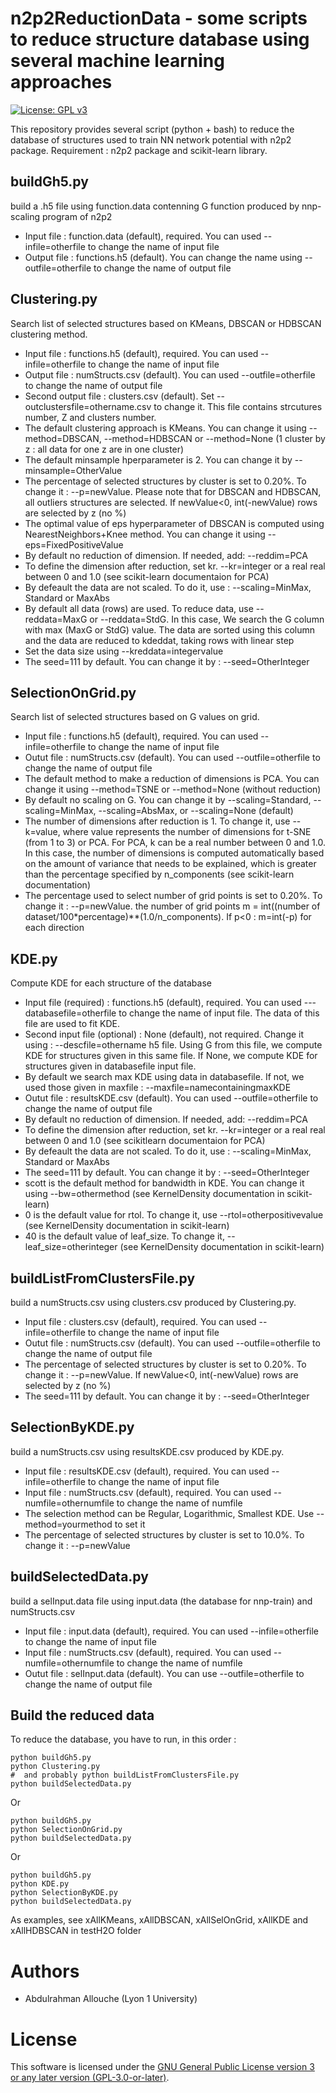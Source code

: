 n2p2ReductionData - some scripts to reduce structure database using several machine learning approaches
=======================================================================================================

[![License: GPL v3](https://img.shields.io/badge/License-GPLv3-blue.svg)](https://www.gnu.org/licenses/gpl-3.0)

This repository provides several script (python + bash) to reduce the database of structures used to train NN network potential with n2p2 package.
Requirement : n2p2 package and scikit-learn library.

## buildGh5.py
 build a .h5 file using function.data contenning G function produced by nnp-scaling program of n2p2 
 - Input  file : function.data (default), required. You can used --infile=otherfile to change the name of input file
 - Output file : functions.h5 (default). You can change the name using --outfile=otherfile to change the name of output file

## Clustering.py
 Search list of selected structures based on KMeans, DBSCAN or HDBSCAN clustering method.
 - Input  file : functions.h5 (default), required. You can used --infile=otherfile to change the name of input file
 - Output  file : numStructs.csv (default). You can used --outfile=otherfile to change the name of output file
 - Second output file : clusters.csv (default). Set --outclustersfile=othername.csv to change it. This file contains strcutures number, Z and clusters number.
 - The default clustering approach is KMeans. You can change it using --method=DBSCAN, --method=HDBSCAN or --method=None (1 cluster by z : all data for one z are in one cluster)
 - The default minsample hperparameter is 2. You can change it by --minsample=OtherValue
 - The percentage of selected structures by cluster is set to 0.20%. To change it : --p=newValue. Please note that for DBSCAN and HDBSCAN, all outliers structures are selected. If newValue<0, int(-newValue) rows are selected by z (no %)
 - The optimal value of eps hyperparameter of DBSCAN is computed using NearestNeighbors+Knee method. You can change it using --eps=FixedPositiveValue
 - By default no reduction of dimension. If needed, add: --reddim=PCA
 - To define the dimension after reduction, set kr. --kr=integer or a real real between 0 and 1.0 (see scikit-learn documentaion for PCA)
 - By defeault the data are not scaled. To do it, use : --scaling=MinMax, Standard or MaxAbs
 - By default all data (rows) are used. To reduce data, use --reddata=MaxG or --reddata=StdG. In this case, We search the G column with max (MaxG or StdG) value. The data are sorted using this column and the data are reduced to kdeddat, taking rows with linear step
 - Set the data size using --kreddata=integervalue
 - The seed=111 by default. You can change it by : --seed=OtherInteger
   
## SelectionOnGrid.py
 Search list of selected structures based on G values on grid.
 - Input  file : functions.h5 (default), required. You can used --infile=otherfile to change the name of input file
 - Outut  file : numStructs.csv (default). You can used --outfile=otherfile to change the name of output file
 - The default method to make a reduction of dimensions is PCA. You can change it using --method=TSNE or --method=None (without reduction)
 - By default no scaling on G. You can change it by --scaling=Standard, --scaling=MinMax, --scaling=AbsMax, or --scaling=None (default)
 - The number of dimensions after reduction is 1. To change it, use --k=value, where value represents the number of dimensions for t-SNE (from 1 to 3) or PCA. For PCA, k can be a real number between 0 and 1.0. In this case, the number of dimensions is computed automatically based on the amount of variance that needs to be explained, which is greater than the percentage specified by n_components (see scikit-learn documentation)
 - The percentage used to select number of grid points is set to 0.20%. To change it : --p=newValue.  the number of grid points m = int((number of dataset/100*percentage)**(1.0/n_components). If p<0 : m=int(-p) for each direction

## KDE.py
 Compute KDE for each structure of the database
 - Input  file (required) : functions.h5 (default), required. You can used ---databasefile=otherfile to change the name of input file. The data of this file are used to fit KDE.
 - Second input file (optional) : None (default), not required. Change it using : --descfile=othername h5 file. Using G from this file, we compute KDE for structures given in this same file. If None, we compute KDE for structures given in databasefile input file. 
 - By default we search max KDE using data in databasefile. If not, we used those given in maxfile : --maxfile=namecontainingmaxKDE
 - Outut  file : resultsKDE.csv (default). You can used --outfile=otherfile to change the name of output file
 -  By default no reduction of dimension. If needed, add: --reddim=PCA
 - To define the dimension after reduction, set kr. --kr=integer or a real real between 0 and 1.0 (see scikitlearn documentaion for PCA)
 - By defeault the data are not scaled. To do it, use : --scaling=MinMax, Standard or MaxAbs
 - The seed=111 by default. You can change it by : --seed=OtherInteger
 - scott is the default method for bandwidth in KDE. You can change it using --bw=othermethod (see KernelDensity documentation in scikit-learn)
 - 0 is the default value for rtol. To change it, use --rtol=otherpositivevalue  (see KernelDensity documentation in scikit-learn)
 - 40 is the default value of leaf_size. To change it, --leaf_size=otherinteger (see KernelDensity documentation in scikit-learn)

## buildListFromClustersFile.py
 build a numStructs.csv using clusters.csv produced by Clustering.py. 
 - Input  file : clusters.csv (default), required. You can used --infile=otherfile to change the name of input file
 - Outut  file : numStructs.csv (default). You can used --outfile=otherfile to change the name of output file
 - The percentage of selected structures by cluster is set to 0.20%. To change it : --p=newValue.  If newValue<0, int(-newValue) rows are selected by z (no %)
 - The seed=111 by default. You can change it by : --seed=OtherInteger

## SelectionByKDE.py
build a numStructs.csv using  resultsKDE.csv produced by KDE.py. 
 - Input  file : resultsKDE.csv (default), required. You can used --infile=otherfile to change the name of input file
 - Input  file :  numStructs.csv (default), required. You can used --numfile=othernumfile to change the name of numfile
 - The selection method can be  Regular, Logarithmic, Smallest KDE. Use --method=yourmethod to set it
 - The percentage of selected structures by cluster is set to 10.0%. To change it : --p=newValue

## buildSelectedData.py
 build a selInput.data file using input.data (the database for nnp-train) and  numStructs.csv
 - Input  file : input.data (default), required. You can used --infile=otherfile to change the name of input file
 - Input  file :  numStructs.csv (default), required. You can used --numfile=othernumfile to change the name of numfile
 - Outut  file : selInput.data (default). You can use --outfile=otherfile to change the name of output file

   
## Build the reduced data
To reduce the database, you have to run, in this order :
```
python buildGh5.py
python Clustering.py
#  and probably python buildListFromClustersFile.py
python buildSelectedData.py
```
Or
```
python buildGh5.py
python SelectionOnGrid.py
python buildSelectedData.py
```
Or
```
python buildGh5.py
python KDE.py
python SelectionByKDE.py
python buildSelectedData.py
```
As examples, see xAllKMeans, xAllDBSCAN, xAllSelOnGrid, xAllKDE and xAllHDBSCAN in testH2O folder 

# Authors
 - Abdulrahman Allouche (Lyon 1 University)

# License
This software is licensed under the [GNU General Public License version 3 or any later version (GPL-3.0-or-later)](https://www.gnu.org/licenses/gpl.txt).

